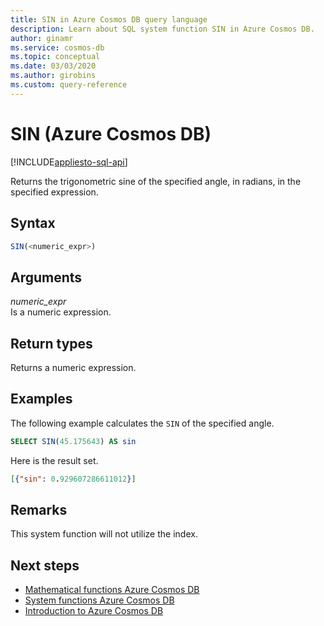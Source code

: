 ```yaml
---
title: SIN in Azure Cosmos DB query language
description: Learn about SQL system function SIN in Azure Cosmos DB.
author: ginamr
ms.service: cosmos-db
ms.topic: conceptual
ms.date: 03/03/2020
ms.author: girobins
ms.custom: query-reference
---
```

# SIN (Azure Cosmos DB)
[!INCLUDE[appliesto-sql-api](includes/appliesto-sql-api.md)]

 Returns the trigonometric sine of the specified angle, in radians, in the specified expression.  
  
## Syntax
  
```sql
SIN(<numeric_expr>)  
```  
  
## Arguments
  
*numeric_expr*  
   Is a numeric expression.  
  
## Return types
  
  Returns a numeric expression.  
  
## Examples
  
  The following example calculates the `SIN` of the specified angle.  
  
```sql
SELECT SIN(45.175643) AS sin  
```  
  
 Here is the result set.  
  
```json
[{"sin": 0.929607286611012}]  
```  

## Remarks

This system function will not utilize the index.

## Next steps

- [Mathematical functions Azure Cosmos DB](sql-query-mathematical-functions.md)
- [System functions Azure Cosmos DB](sql-query-system-functions.md)
- [Introduction to Azure Cosmos DB](introduction.md)
